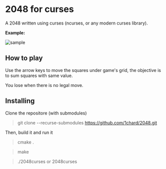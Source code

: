 # 2048 for curses

A 2048 written using curses (ncurses, or any modern curses library).

**Example:**

![sample](https://user-images.githubusercontent.com/41715288/130339024-c968314e-2827-4399-b42c-98c507148409.png)

## How to play

Use the arrow keys to move the squares under game's grid,
the objective is to sum squares with same value.

You lose when there is no legal move.

## Installing

Clone the repositore (with submodules)

> git clone --recurse-submodules https://github.com/1chard/2048.git

Then, build it and run it

> cmake .

> make

> ./2048curses or 2048curses
